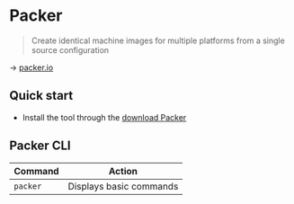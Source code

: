 # Packer

> Create identical machine images for multiple platforms from a single source configuration

→ [packer.io](https://www.packer.io/)

## Quick start

* Install the tool through the [download Packer](https://www.packer.io/downloads)

## Packer CLI

Command |	Action
------- | ------
`packer` | Displays basic commands
